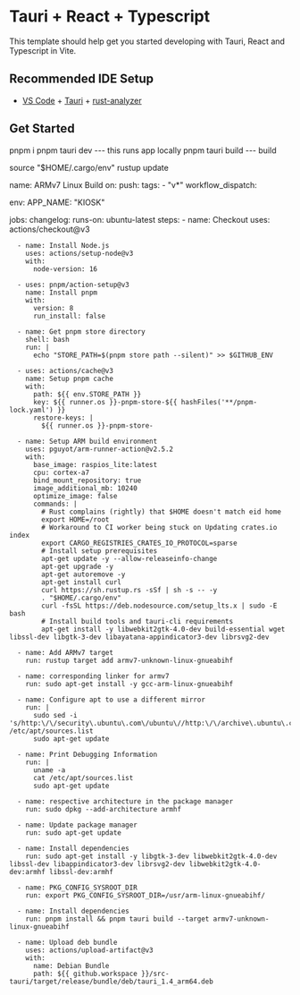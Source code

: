 # Tauri + React + Typescript

This template should help get you started developing with Tauri, React and Typescript in Vite.

## Recommended IDE Setup

- [VS Code](https://code.visualstudio.com/) + [Tauri](https://marketplace.visualstudio.com/items?itemName=tauri-apps.tauri-vscode) + [rust-analyzer](https://marketplace.visualstudio.com/items?itemName=rust-lang.rust-analyzer)

## Get Started

pnpm i
pnpm tauri dev --- this runs app locally
pnpm tauri build --- build

source "$HOME/.cargo/env"
rustup update

name: ARMv7 Linux Build
on:
push:
tags: - "v\*"
workflow_dispatch:

env:
APP_NAME: "KIOSK"

jobs:
changelog:
runs-on: ubuntu-latest
steps: - name: Checkout
uses: actions/checkout@v3

      - name: Install Node.js
        uses: actions/setup-node@v3
        with:
          node-version: 16

      - uses: pnpm/action-setup@v3
        name: Install pnpm
        with:
          version: 8
          run_install: false

      - name: Get pnpm store directory
        shell: bash
        run: |
          echo "STORE_PATH=$(pnpm store path --silent)" >> $GITHUB_ENV

      - uses: actions/cache@v3
        name: Setup pnpm cache
        with:
          path: ${{ env.STORE_PATH }}
          key: ${{ runner.os }}-pnpm-store-${{ hashFiles('**/pnpm-lock.yaml') }}
          restore-keys: |
            ${{ runner.os }}-pnpm-store-

      - name: Setup ARM build environment
        uses: pguyot/arm-runner-action@v2.5.2
        with:
          base_image: raspios_lite:latest
          cpu: cortex-a7
          bind_mount_repository: true
          image_additional_mb: 10240
          optimize_image: false
          commands: |
            # Rust complains (rightly) that $HOME doesn't match eid home
            export HOME=/root
            # Workaround to CI worker being stuck on Updating crates.io index
            export CARGO_REGISTRIES_CRATES_IO_PROTOCOL=sparse
            # Install setup prerequisites
            apt-get update -y --allow-releaseinfo-change
            apt-get upgrade -y
            apt-get autoremove -y
            apt-get install curl
            curl https://sh.rustup.rs -sSf | sh -s -- -y
            . "$HOME/.cargo/env"
            curl -fsSL https://deb.nodesource.com/setup_lts.x | sudo -E bash
            # Install build tools and tauri-cli requirements
            apt-get install -y libwebkit2gtk-4.0-dev build-essential wget libssl-dev libgtk-3-dev libayatana-appindicator3-dev librsvg2-dev

      - name: Add ARMv7 target
        run: rustup target add armv7-unknown-linux-gnueabihf

      - name: corresponding linker for armv7
        run: sudo apt-get install -y gcc-arm-linux-gnueabihf

      - name: Configure apt to use a different mirror
        run: |
          sudo sed -i 's/http:\/\/security\.ubuntu\.com\/ubuntu\//http:\/\/archive\.ubuntu\.com\/ubuntu\//g' /etc/apt/sources.list
          sudo apt-get update

      - name: Print Debugging Information
        run: |
          uname -a
          cat /etc/apt/sources.list
          sudo apt-get update

      - name: respective architecture in the package manager
        run: sudo dpkg --add-architecture armhf

      - name: Update package manager
        run: sudo apt-get update

      - name: Install dependencies
        run: sudo apt-get install -y libgtk-3-dev libwebkit2gtk-4.0-dev libssl-dev libappindicator3-dev librsvg2-dev libwebkit2gtk-4.0-dev:armhf libssl-dev:armhf

      - name: PKG_CONFIG_SYSROOT_DIR
        run: export PKG_CONFIG_SYSROOT_DIR=/usr/arm-linux-gnueabihf/

      - name: Install dependencies
        run: pnpm install && pnpm tauri build --target armv7-unknown-linux-gnueabihf

      - name: Upload deb bundle
        uses: actions/upload-artifact@v3
        with:
          name: Debian Bundle
          path: ${{ github.workspace }}/src-tauri/target/release/bundle/deb/tauri_1.4_arm64.deb
